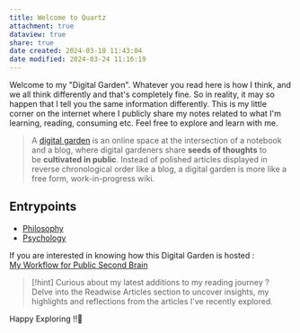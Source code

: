 ```yaml
---
title: Welcome to Quartz
attachment: true
dataview: true
share: true
date created: 2024-03-10 11:43:04
date modified: 2024-03-24 11:16:19
---
```

Welcome to my "Digital Garden". Whatever you read here is how I think, and we all think differently and that's completely fine. So in reality, it may so happen that I tell you the same information differently. This is my little corner on the internet where I publicly share my notes related to what I'm learning, reading, consuming etc. Feel free to explore and learn with me.

> A [digital garden](https://maggieappleton.com/garden-history) is an online space at the intersection of a notebook and a blog, where digital gardeners share **seeds of thoughts** to be **cultivated in public**. Instead of polished articles displayed in reverse chronological order like a blog, a digital garden is more like a free form, work-in-progress wiki.
## Entrypoints

- [Philosophy](./Philosophy.md)
- [Psychology](./Psychology.md)

If you are interested in knowing how this Digital Garden is hosted :  
[My Workflow for Public Second Brain](./My%20Workflow%20for%20Public%20Second%20Brain.md)


> [!hint] 
> Curious about my latest additions to my reading journey ? Delve into the Readwise Articles section to uncover insights, my highlights and reflections from the articles I've recently explored. 

Happy Exploring !!🌟

